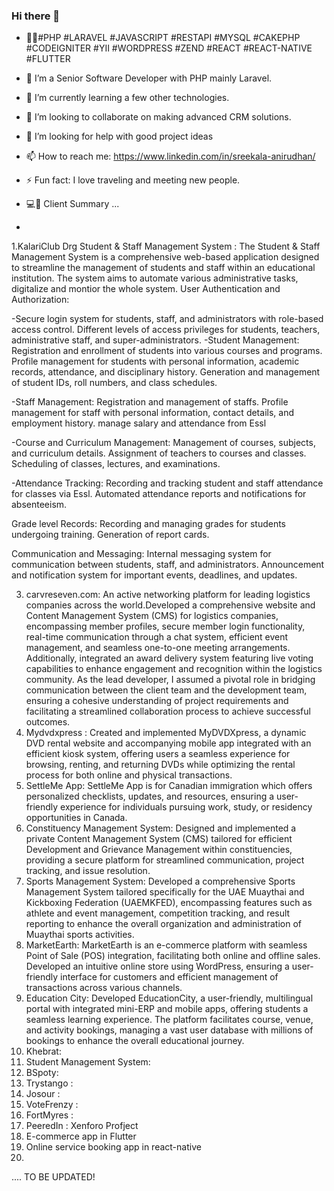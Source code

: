 ### Hi there 👋
- 👷‍♀️#PHP #LARAVEL  #JAVASCRIPT #RESTAPI #MYSQL #CAKEPHP #CODEIGNITER #YII #WORDPRESS #ZEND #REACT #REACT-NATIVE #FLUTTER

- 🔭 I’m a Senior Software Developer with PHP mainly Laravel.
- 🌱 I’m currently learning a few other technologies.
- 👯 I’m looking to collaborate on making advanced CRM solutions.
- 🤔 I’m looking for help with good project ideas
- 📫 How to reach me: https://www.linkedin.com/in/sreekala-anirudhan/
-  ⚡ Fun fact: I love traveling and meeting new people.
- 💻💬 Client Summary ...
- 
1.KalariClub Drg  Student & Staff Management System :
The Student & Staff Management System is a comprehensive web-based application designed to streamline the management of students and staff within an educational institution. The system aims to automate various administrative tasks, digitalize and montior the whole system.
User Authentication and Authorization:

-Secure login system for students, staff, and administrators with role-based access control.
Different levels of access privileges for students, teachers, administrative staff, and super-administrators.
-Student Management:
   Registration and enrollment of students into various courses and programs.
   Profile management for students with personal information, academic records, attendance, and disciplinary history.
   Generation and management of student IDs, roll numbers, and class schedules.

-Staff Management:
   Registration and management of staffs.
   Profile management for staff with personal information, contact details, and employment history.
   manage salary and attendance from Essl

-Course and Curriculum Management:
   Management of courses, subjects, and curriculum details.
   Assignment of teachers to courses and classes.
   Scheduling of classes, lectures, and examinations.
   
-Attendance Tracking:
Recording and tracking student and staff attendance for classes via Essl.
Automated attendance reports and notifications for absenteeism.

Grade level Records:
Recording and managing grades for students undergoing training.
Generation of report cards.

Communication and Messaging:
Internal messaging system for communication between students, staff, and administrators.
Announcement and notification system for important events, deadlines, and updates.

3.  carvreseven.com: An active networking platform for leading logistics companies across the world.Developed a comprehensive website and Content Management System (CMS) for logistics     companies, encompassing member profiles, secure member login functionality, real-time communication through a chat system, efficient event management, and seamless one-to-one meeting arrangements. Additionally, integrated an award delivery system featuring live voting capabilities to enhance engagement and recognition within the logistics community.
   As the lead developer, I assumed a pivotal role in bridging communication between the client team and the development team, ensuring a cohesive understanding of project requirements and facilitating a streamlined collaboration process to achieve successful outcomes.
4. Mydvdxpress : Created and implemented MyDVDXpress, a dynamic DVD rental website and accompanying mobile app integrated with an efficient kiosk system, offering users a seamless experience for browsing, renting, and returning DVDs while optimizing the rental process for both online and physical transactions.
5. SettleMe App: SettleMe App is for  Canadian immigration which  offers personalized checklists, updates, and resources, ensuring a user-friendly experience for individuals pursuing work, study, or residency opportunities in Canada.
6. Constituency Management System: Designed and implemented a private Content Management System (CMS) tailored for efficient Development and Grievance Management within constituencies, providing a secure platform for streamlined communication, project tracking, and issue resolution.
7. Sports Management System: Developed a comprehensive Sports Management System tailored specifically for the UAE Muaythai and Kickboxing Federation (UAEMKFED), encompassing features such as athlete and event management, competition tracking, and result reporting to enhance the overall organization and administration of Muaythai sports activities.
8. MarketEarth: MarketEarth is an e-commerce platform with seamless Point of Sale (POS) integration, facilitating both online and offline sales. Developed an intuitive online store using WordPress, ensuring a user-friendly interface for customers and efficient management of transactions across various channels.
9. Education City: Developed EducationCity, a user-friendly, multilingual portal with integrated mini-ERP and mobile apps, offering students a seamless learning experience. The platform facilitates course, venue, and activity bookings, managing a vast user database with millions of bookings to enhance the overall educational journey.
10. Khebrat:
11. Student Management System:
12. BSpoty:
13. Trystango :
14. Josour :
15. VoteFrenzy :
16. FortMyres :
17. PeeredIn : Xenforo Profject
18. E-commerce app in Flutter
19. Online service booking app in react-native
20. 
.... TO BE UPDATED!
<!-- - 😄 Pronouns: ... --!>

